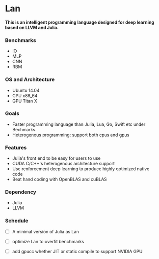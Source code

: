 # Lan

**This is an intelligent programming language designed for deep learning based on LLVM and Julia.**

### Benchmarks
- IO
- MLP
- CNN
- RBM

### OS and Architecture
- Ubuntu 14.04
- CPU x86_64
- GPU Titan X

### Goals
- Faster programming language than Julia, Lua, Go, Swift etc under Bechmarks
- Heterogenous programming: support both cpus and gpus

### Features
- Julia's front end to be easy for users to use
- CUDA C/C++'s heterogenous architecture support
- Use renforcement deep learning to produce highly optimized native code
- Beat hand coding with OpenBLAS and cuBLAS

### Dependency
- Julia
- LLVM

### Schedule
- [ ] A minimal version of Julia as Lan
- [ ] optimize Lan to overfit benchmarks
- [ ] add gpucc whether JIT or static compile to support NVIDIA GPU

